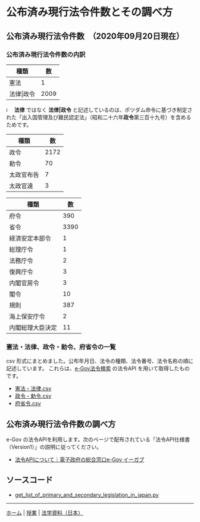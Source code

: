 # 公布済み現行法令件数とその調べ方

## 公布済み現行法令件数　（2020年09月20日現在）

### 公布済み現行法令件数の内訳


| 種類 | 数 |
----|---- 
| 憲法 | 1 |
| 法律\|政令 | 2009 |


ℹ️ 　**法律** ではなく **法律\|政令** と記述しているのは、ポツダム命令に基づき制定された「出入国管理及び難民認定法」（昭和二十六年**政令**第三百十九号）を含めるためです。


| 種類 | 数 |
----|---- 
| 政令 | 2172 |
| 勅令 | 70 |
| 太政官布告 | 7 |
| 太政官達 | 3 |

 
| 種類 | 数 |
----|---- 
|府令| 390|
|省令|3390|
|経済安定本部令|   1|
|総理庁令|   1|
|法務庁令|   2|
|復興庁令|   3|
|内閣官房令|   3|
|閣令|  10|
|規則| 387|
|海上保安庁令|   2|
|内閣総理大臣決定|  11|


### 憲法・法律、政令・勅令、府省令の一覧

csv 形式にまとめました。公布年月日、法令の種類、法令番号、法令名称の順に記述しています。
これらは、[e-Gov法令検索](https://elaws.e-gov.go.jp/search/elawsSearch/elaws_search/lsg0100/) の法令API を用いて取得したものです。
 
 
 - [憲法・法律.csv](https://github.com/tkslab/tkslab.github.io/blob/master/law/jp/primary-and-secondary-legislation/憲法・法律.csv)
 - [政令・勅令.csv](https://github.com/tkslab/tkslab.github.io/blob/master/law/jp/primary-and-secondary-legislation/政令・勅令.csv) 
 - [府省令.csv](https://github.com/tkslab/tkslab.github.io/blob/master/law/jp/primary-and-secondary-legislation/府省令.csv)

 

 
## 公布済み現行法令件数の調べ方

e-Gov の法令APIを利用します。次のページで配布されている「法令API仕様書（Version1）」の説明に従ってください。

-  [法令APIについて｜電子政府の総合窓口e-Gov イーガブ](https://www.e-gov.go.jp/elaws/interface_api/index.html)
 
## ソースコード

- [get_list_of_primary_and_secondary_legislation_in_japan.py](https://github.com/tkslab/tkslab.github.io/blob/master/law/jp/primary-and-secondary-legislation/get_list_of_primary_and_secondary_legislation_in_japan.py)


---

[ホーム](/) | [授業](/courses/) | [法学資料（日本）](/law/jp/)
